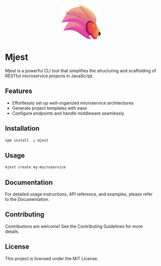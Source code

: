 <p align="center">
  <img src="https://github.com/EddieUFSM/mjest/blob/main/public/logo.png" />
</p>

# Mjest
Mjest is a powerful CLI tool that simplifies the structuring and scaffolding of RESTful microservice projects in JavaScript.

## Features

- Effortlessly set up well-organized microservice architectures
- Generate project templates with ease
- Configure endpoints and handle middleware seamlessly

## Installation

```bash
npm install -g mjest
```

## Usage

```bash
mjest create my-microservice
```
## Documentation

For detailed usage instructions, API reference, and examples, please refer to the Documentation.

## Contributing

Contributions are welcome! See the Contributing Guidelines for more details.

## License

This project is licensed under the MIT License.
